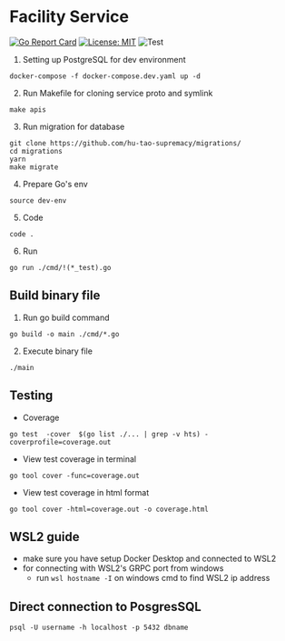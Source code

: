 # Facility Service
[![Go Report Card](https://goreportcard.com/badge/github.com/hu-tao-supremacy/facility)](https://goreportcard.com/report/github.com/hu-tao-supremacy/facility)
[![License: MIT](https://img.shields.io/badge/License-MIT-yellow.svg)](https://opensource.org/licenses/MIT)
![Test](https://github.com/hu-tao-supremacy/facility/actions/workflows/test.yml/badge.svg)

1. Setting up PostgreSQL for dev environment
```
docker-compose -f docker-compose.dev.yaml up -d
```
2. Run Makefile for cloning service proto and symlink
```
make apis
```
3. Run migration for database
```
git clone https://github.com/hu-tao-supremacy/migrations/
cd migrations
yarn
make migrate
```
4. Prepare Go's env
```
source dev-env
```
5. Code
```
code .
```
6. Run
```
go run ./cmd/!(*_test).go
```

## Build binary file
1. Run go build command
```
go build -o main ./cmd/*.go
```
2. Execute binary file
```
./main
```

## Testing
- Coverage
```
go test  -cover  $(go list ./... | grep -v hts) -coverprofile=coverage.out
```
- View test coverage in terminal
```
go tool cover -func=coverage.out
```
- View test coverage in html format
```
go tool cover -html=coverage.out -o coverage.html
```

## WSL2 guide
- make sure you have setup Docker Desktop and connected to WSL2
- for connecting with WSL2's GRPC port from windows
    - run `wsl hostname -I` on windows cmd to find WSL2 ip address


## Direct connection to PosgresSQL

```
psql -U username -h localhost -p 5432 dbname
```
